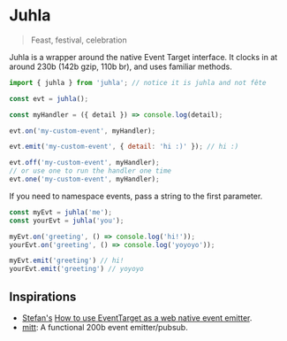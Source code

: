 # Juhla

> Feast, festival, celebration

Juhla is a wrapper around the native Event Target interface. It clocks in at around 230b (142b gzip, 110b br), and uses familiar methods.

```js
import { juhla } from 'juhla'; // notice it is juhla and not fête

const evt = juhla();

const myHandler = ({ detail }) => console.log(detail);

evt.on('my-custom-event', myHandler); 

evt.emit('my-custom-event', { detail: 'hi :)' }); // hi :)

evt.off('my-custom-event', myHandler);
// or use one to run the handler one time
evt.one('my-custom-event', myHandler);
```

If you need to namespace events, pass a string to the first parameter.

```js
const myEvt = juhla('me');
const yourEvt = juhla('you');

myEvt.on('greeting', () => console.log('hi!'));
yourEvt.on('greeting', () => console.log('yoyoyo'));

myEvt.emit('greeting') // hi!
yourEvt.emit('greeting') // yoyoyo
```

## Inspirations

- [Stefan's](https://www.stefanjudis.com/) [How to use EventTarget as a web native event emitter](https://www.stefanjudis.com/today-i-learned/how-to-use-eventtarget-as-a-web-native-event-emitter/).
- [mitt](https://github.com/developit/mitt): A functional 200b event emitter/pubsub.